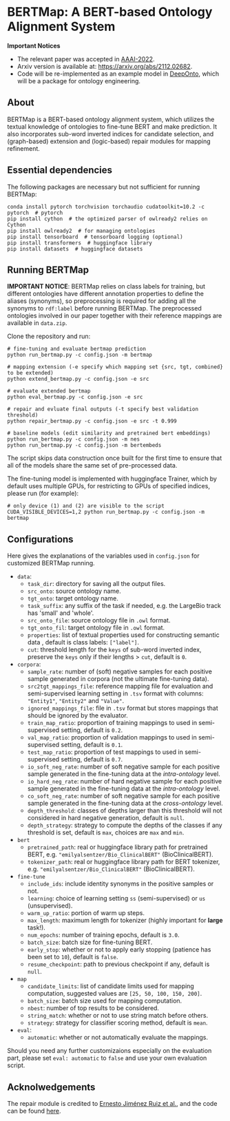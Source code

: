 # BERTMap: A BERT-based Ontology Alignment System

**Important Notices**
- The relevant paper was accepted in [AAAI-2022](https://aaai.org/Conferences/AAAI-22/).
- Arxiv version is available at: https://arxiv.org/abs/2112.02682.
- Code will be re-implemented as an example model in [DeepOnto](https://github.com/KRR-Oxford/DeepOnto), which will be a package for ontology engineering.


## About

BERTMap is a BERT-based ontology alignment system, which utilizes the textual knowledge of ontologies to fine-tune BERT and make prediction. It also incorporates sub-word inverted indices for candidate selection, and (graph-based) extension and (logic-based) repair modules for mapping refinement.

## Essential dependencies
The following packages are necessary but not sufficient for running BERTMap:
 ```
 conda install pytorch torchvision torchaudio cudatoolkit=10.2 -c pytorch  # pytorch
 pip install cython  # the optimized parser of owlready2 relies on Cython
 pip install owlready2  # for managing ontologies
 pip install tensorboard  # tensorboard logging (optional)
 pip install transformers  # huggingface library
 pip install datasets  # huggingface datasets
 ```

## Running BERTMap

**IMPORTANT NOTICE**: BERTMap relies on class labels for training, but different ontologies have different annotation properties to define the aliases (synonyms), so preprocessing is required for adding all the synonyms to ``rdf:label`` before running BERTMap. The preprocessed ontologies involved in our paper together with their reference mappings are available in ``data.zip``.

Clone the repository and run:
```
# fine-tuning and evaluate bertmap prediction 
python run_bertmap.py -c config.json -m bertmap

# mapping extension (-e specify which mapping set {src, tgt, combined} to be extended)
python extend_bertmap.py -c config.json -e src

# evaluate extended bertmap 
python eval_bertmap.py -c config.json -e src

# repair and evluate final outputs (-t specify best validation threshold)
python repair_bertmap.py -c config.json -e src -t 0.999

# baseline models (edit similarity and pretrained bert embeddings)
python run_bertmap.py -c config.json -m nes
python run_bertmap.py -c config.json -m bertembeds
```
The script skips data construction once built for the first time to ensure that all of the models 
share the same set of pre-processed data. 

The fine-tuning model is implemented with huggingface Trainer, which by default uses multiple GPUs, 
for restricting to GPUs of specified indices, please run (for example):
```
# only device (1) and (2) are visible to the script
CUDA_VISIBLE_DEVICES=1,2 python run_bertmap.py -c config.json -m bertmap 
```

## Configurations
Here gives the explanations of the variables used in `config.json` for customized BERTMap running.

- `data`:
  - ``task_dir``: directory for saving all the output files.
  - ``src_onto``: source ontology name.
  - ``tgt_onto``: target ontology name.
  - ``task_suffix``: any suffix of the task if needed, e.g. the LargeBio track has 'small' and 'whole'.
  - ``src_onto_file``: source ontology file in ``.owl`` format.
  - ``tgt_onto_fil``: target ontology file in ``.owl`` format.
  - ``properties``: list of textual properties used for constructing semantic data , default is class labels: ``["label"]``.
  - ``cut``: threshold length for the ``keys`` of sub-word inverted index, preserve the ``keys`` only if their lengths > ``cut``, default is ``0``.
- `corpora`:
  - `sample_rate`: number of (soft) negative samples for each positive sample generated in corpora (not the ultimate fine-tuning data). 
  - `src2tgt_mappings_file`: reference mapping file for evaluation and semi-supervised learning setting in `.tsv` format with columns: ``"Entity1"``, ``"Entity2"`` and ``"Value"``.
  - ``ignored_mappings_file``: file in `.tsv` format but stores mappings that should be ignored by the evaluator.
  - `train_map_ratio`: proportion of training mappings to used in semi-supervised setting, default is ``0.2``.
  - `val_map_ratio`: proportion of validation mappings to used in semi-supervised setting, default is ``0.1``.
  - `test_map_ratio`: proportion of test mappings to used in semi-supervised setting, default is ``0.7``.
  - `io_soft_neg_rate`: number of soft negative sample for each positive sample generated in the fine-tuning data at the *intra-ontology* level.
  - `io_hard_neg_rate`: number of hard negative sample for each positive sample generated in the fine-tuning data at the *intra-ontology* level.
  - `co_soft_neg_rate`: number of soft negative sample for each positive sample generated in the fine-tuning data at the *cross-ontology* level.
  - `depth_threshold`: classes of depths larger than this threshold will not considered in hard negative generation, default is `null`.
  - `depth_strategy`: strategy to compute the depths of the classes if any threshold is set, default is `max`, choices are `max` and `min`.
- `bert`
  - `pretrained_path`: real or huggingface library path for pretrained BERT, e.g. `"emilyalsentzer/Bio_ClinicalBERT"` (BioClinicalBERT).
  - `tokenizer_path`: real or huggingface library path for BERT tokenizer, e.g. `"emilyalsentzer/Bio_ClinicalBERT"` (BioClinicalBERT).
- `fine-tune`
  - `include_ids`: include identity synonyms in the positive samples or not.
  - `learning`: choice of learning setting `ss` (semi-supervised) or `us` (unsupervised).
  - `warm_up_ratio`: portion of warm up steps.
  - `max_length`: maximum length for tokenizer (highly important for **large** task!).
  - `num_epochs`: number of training epochs, default is `3.0`.
  - `batch_size`: batch size for fine-tuning BERT.
  - `early_stop`: whether or not to apply early stopping (patience has been set to `10`), default is `false`.
  - `resume_checkpoint`: path to previous checkpoint if any, default is `null`.
- `map`
  - `candidate_limits`: list of candidate limits used for mapping computation, suggested values are `[25, 50, 100, 150, 200]`.
  - `batch_size`: batch size used for mapping computation.
  - `nbest`: number of top results to be considered.
  - `string_match`: whether or not to use string match before others.
  - `strategy`: strategy for classifier scoring method, default is `mean`.
- `eval`: 
  - `automatic`: whether or not automatically evaluate the mappings.

Should you need any further customizaions especially on the evaluation part, please set `eval: automatic` to `false` and use your own evaluation script.

## Acknolwedgements

The repair module is credited to [Ernesto Jiménez Ruiz et al.](http://www.cs.ox.ac.uk/isg/projects/LogMap/papers/paper_ISWC2011.pdf), and the code can be found [here](https://github.com/ernestojimenezruiz/logmap-matcher).

